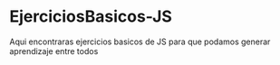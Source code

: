 # EjerciciosBasicos-JS
Aqui encontraras ejercicios basicos de JS para que podamos generar aprendizaje entre todos
